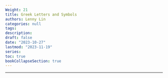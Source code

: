```yaml
---
Weight: 21
title: Greek Letters and Symbols
authors: Lenny Lin
categories: null
tags: 
description: 
draft: false
date: "2023-10-27"
lastmod: "2023-11-19"
series:
toc: true
bookCollapseSection: true
---
```



<!--more-->

---



